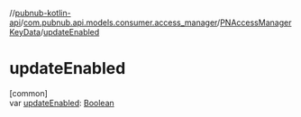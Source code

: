 //[pubnub-kotlin-api](../../../index.md)/[com.pubnub.api.models.consumer.access_manager](../index.md)/[PNAccessManagerKeyData](index.md)/[updateEnabled](update-enabled.md)

# updateEnabled

[common]\
var [updateEnabled](update-enabled.md): [Boolean](https://kotlinlang.org/api/latest/jvm/stdlib/kotlin/-boolean/index.html)
